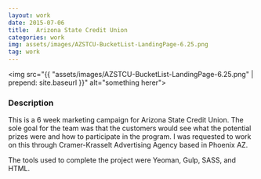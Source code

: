 ```yaml
---
layout: work
date: 2015-07-06
title:  Arizona State Credit Union
categories: work
img: assets/images/AZSTCU-BucketList-LandingPage-6.25.png
tag: work
---
```


<img src="{{ "assets/images/AZSTCU-BucketList-LandingPage-6.25.png" | prepend: site.baseurl }}" alt="something herer">





### Description

This is a 6 week marketing campaign  for Arizona State Credit Union. The sole goal for the team was that the customers would see what the potential prizes were and how to participate in the program. I was requested to work on this through Cramer-Krasselt Advertising Agency based in Phoenix AZ. 

The tools used to complete the project were Yeoman, Gulp, SASS, and HTML. 